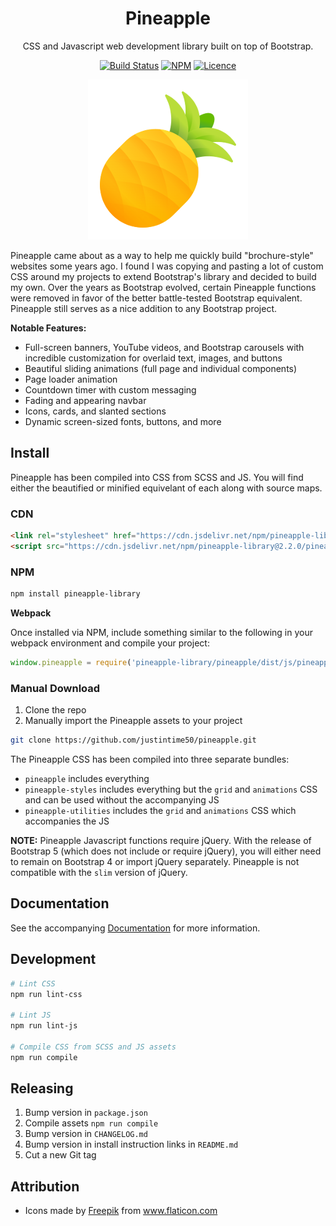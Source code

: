 <div align="center">

# Pineapple

CSS and Javascript web development library built on top of Bootstrap.

[![Build Status](https://github.com/Justintime50/pineapple/workflows/build/badge.svg)](https://github.com/Justintime50/pineapple/actions)
[![NPM](https://img.shields.io/npm/v/pineapple-library)](https://www.npmjs.com/package/pineapple-library)
[![Licence](https://img.shields.io/github/license/justintime50/pineapple)](LICENSE)

<img src="assets/showcase.png" alt="Showcase">

</div>

Pineapple came about as a way to help me quickly build "brochure-style" websites some years ago. I found I was copying and pasting a lot of custom CSS around my projects to extend Bootstrap's library and decided to build my own. Over the years as Bootstrap evolved, certain Pineapple functions were removed in favor of the better battle-tested Bootstrap equivalent. Pineapple still serves as a nice addition to any Bootstrap project.

**Notable Features:**

* Full-screen banners, YouTube videos, and Bootstrap carousels with incredible customization for overlaid text, images, and buttons
* Beautiful sliding animations (full page and individual components)
* Page loader animation
* Countdown timer with custom messaging
* Fading and appearing navbar
* Icons, cards, and slanted sections
* Dynamic screen-sized fonts, buttons, and more

## Install

Pineapple has been compiled into CSS from SCSS and JS. You will find either the beautified or minified equivelant of each along with source maps.

### CDN

```html
<link rel="stylesheet" href="https://cdn.jsdelivr.net/npm/pineapple-library@2.2.0/pineapple/dist/css/pineapple.min.css">
<script src="https://cdn.jsdelivr.net/npm/pineapple-library@2.2.0/pineapple/dist/js/pineapple.min.js"></script>
```

### NPM

```bash
npm install pineapple-library
```

**Webpack**

Once installed via NPM, include something similar to the following in your webpack environment and compile your project:

```javascript
window.pineapple = require('pineapple-library/pineapple/dist/js/pineapple');
```

### Manual Download

1. Clone the repo
1. Manually import the Pineapple assets to your project

```bash
git clone https://github.com/justintime50/pineapple.git
```

The Pineapple CSS has been compiled into three separate bundles: 
* `pineapple` includes everything
* `pineapple-styles` includes everything but the `grid` and `animations` CSS and can be used without the accompanying JS
* `pineapple-utilities` includes the `grid` and `animations` CSS which accompanies the JS

**NOTE:** Pineapple Javascript functions require jQuery. With the release of Bootstrap 5 (which does not include or require jQuery), you will either need to remain on Bootstrap 4 or import jQuery separately. Pineapple is not compatible with the `slim` version of jQuery.

## Documentation

See the accompanying [Documentation](/docs/README.md) for more information.

## Development

```bash
# Lint CSS
npm run lint-css

# Lint JS
npm run lint-js

# Compile CSS from SCSS and JS assets
npm run compile
```

## Releasing

1. Bump version in `package.json`
1. Compile assets `npm run compile`
1. Bump version in `CHANGELOG.md`
1. Bump version in install instruction links in `README.md`
1. Cut a new Git tag

## Attribution

* Icons made by <a href="https://www.freepik.com" title="Freepik">Freepik</a> from <a href="https://www.flaticon.com/" title="Flaticon">www.flaticon.com</a>
